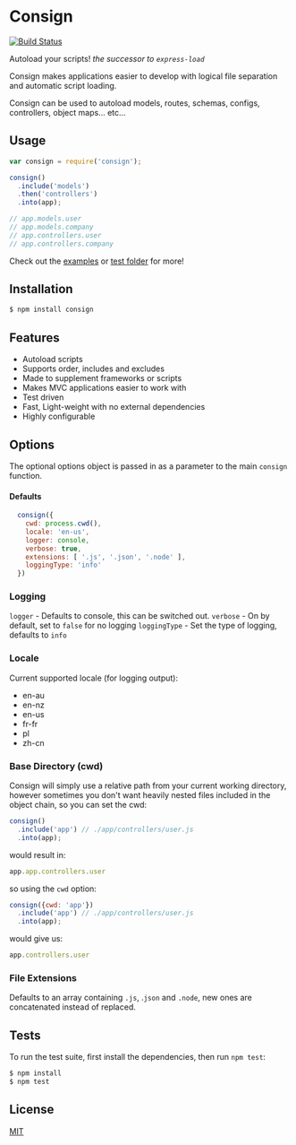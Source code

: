 # Consign

[![Build Status](https://travis-ci.org/jarradseers/consign.svg?branch=develop)](https://travis-ci.org/jarradseers/consign)
  
  Autoload your scripts! _the successor to `express-load`_

  Consign makes applications easier to develop with logical file separation and automatic script loading.

  Consign can be used to autoload models, routes, schemas, configs, controllers, object maps... etc...

## Usage

```js
var consign = require('consign');

consign()
  .include('models')
  .then('controllers')
  .into(app);

// app.models.user
// app.models.company
// app.controllers.user
// app.controllers.company
```

Check out the [examples](examples) or [test folder](test) for more!

## Installation

```bash
$ npm install consign
```

## Features

  * Autoload scripts
  * Supports order, includes and excludes
  * Made to supplement frameworks or scripts
  * Makes MVC applications easier to work with
  * Test driven
  * Fast, Light-weight with no external dependencies
  * Highly configurable

## Options

  The optional options object is passed in as a parameter to the main `consign` function.

#### Defaults
  ```js
    consign({
      cwd: process.cwd(),
      locale: 'en-us',
      logger: console,
      verbose: true,
      extensions: [ '.js', '.json', '.node' ],
      loggingType: 'info'
    })
  ```

### Logging

  `logger` - Defaults to console, this can be switched out.
  `verbose` - On by default, set to `false` for no logging
  `loggingType` - Set the type of logging, defaults to `info`

### Locale

Current supported locale (for logging output):

  - en-au
  - en-nz
  - en-us
  - fr-fr
  - pl
  - zh-cn

### Base Directory (cwd)

  Consign will simply use a relative path from your current working directory, however sometimes you don't want heavily nested files included in the object chain, so you can set the cwd:

  ```js
  consign()
    .include('app') // ./app/controllers/user.js
    .into(app);
  ```

  would result in:

  ```js
  app.app.controllers.user
  ```

  so using the `cwd` option:

  ```js
  consign({cwd: 'app'})
    .include('app') // ./app/controllers/user.js
    .into(app);
  ```
  would give us:

  ```js
  app.controllers.user
  ```

### File Extensions

  Defaults to an array containing `.js`, .`json` and `.node`, new ones are concatenated instead of replaced.

## Tests

  To run the test suite, first install the dependencies, then run `npm test`:

  ```bash
  $ npm install
  $ npm test
  ```

## License

  [MIT](LICENSE)